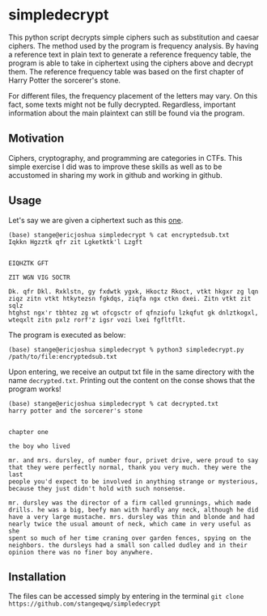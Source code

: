 # simpledecrypt
This python script decrypts simple ciphers such as substitution and caesar ciphers. The method used by the program is frequency analysis. By having a reference text in plain text to generate a reference frequency table, the program is able to take in ciphertext using the ciphers above and decrypt them. The reference frequency table was based on the first chapter of Harry Potter the sorcerer's stone.

For different files, the frequency placement of the letters may vary. On this fact, some texts might not be fully decrypted. Regardless, important information about the main plaintext can still be found via the program.

## Motivation

Ciphers, cryptography, and programming are categories in CTFs. This simple exercise I did was to improve these skills as well as to be accustomed in sharing my work in github and working in github.

## Usage

Let's say we are given a ciphertext such as this [one](encryptedsub.txt).
```console
(base) stange@ericjoshua simpledecrypt % cat encryptedsub.txt
Iqkkn Hgzztk qfr zit Lgketktk'l Lzgft


EIQHZTK GFT

ZIT WGN VIG SOCTR

Dk. qfr Dkl. Rxklstn, gy fxdwtk ygxk, Hkoctz Rkoct, vtkt hkgxr zg lqn
ziqz zitn vtkt htkytezsn fgkdqs, ziqfa ngx ctkn dxei. Zitn vtkt zit sqlz
htghst ngx'r tbhtez zg wt ofcgsctr of qfnziofu lzkqfut gk dnlztkogxl,
wteqxlt zitn pxlz rorf'z igsr vozi lxei fgfltflt.
```

The program is executed as below:
```console
(base) stange@ericjoshua simpledecrypt % python3 simpledecrypt.py
/path/to/file:encryptedsub.txt
```
Upon entering, we receive an output txt file in the same directory with the name `decrypted.txt`. Printing out the content on the conse shows that the program works!

```console
(base) stange@ericjoshua simpledecrypt % cat decrypted.txt
harry potter and the sorcerer's stone


chapter one

the boy who lived

mr. and mrs. dursley, of number four, privet drive, were proud to say
that they were perfectly normal, thank you very much. they were the last
people you'd expect to be involved in anything strange or mysterious,
because they just didn't hold with such nonsense.

mr. dursley was the director of a firm called grunnings, which made
drills. he was a big, beefy man with hardly any neck, although he did
have a very large mustache. mrs. dursley was thin and blonde and had
nearly twice the usual amount of neck, which came in very useful as she
spent so much of her time craning over garden fences, spying on the
neighbors. the dursleys had a small son called dudley and in their
opinion there was no finer boy anywhere.
```

## Installation

The files can be accessed simply by entering in the terminal `git clone https://github.com/stangeqwq/simpledecrypt`


